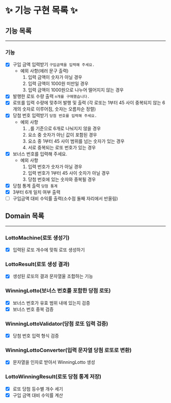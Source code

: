 # ✨ 기능 구현 목록 ✨

## 기능 목록
***
### 기능
- [x] 구입 금액 입력받기 `구입금액을 입력해 주세요.`
  - 예외 사항(에러 문구 출력)
    1. 입력 금액이 숫자가 아닐 경우
    2. 입력 금액이 1000원 미만일 경우
    3. 입력 금액이 1000원으로 나누어 떨어지지 않는 경우
- [x] 발행한 로또 수량 출력 `n개를 구매했습니다.`
- [x] 로또를 입력 수량에 맞추어 발행 및 출력 (각 로또는 1부터 45 사이 중복되지 않는 6개의 숫자로 이루어짐, 숫자는 오름차순 정렬)
- [x] 당첨 번호 입력받기 `당첨 번호를 입력해 주세요.`
  - 예외 사항
    1. `,`를 기준으로 6개로 나눠지지 않을 경우
    2. 요소 중 숫자가 아닌 값이 포함된 경우
    3. 요소 중 1부터 45 사이 범위를 넘는 숫자가 있는 경우
    4. 서로 중복되는 로또 번호가 있는 경우
- [x] 보너스 번호를 입력해 주세요.
  - 예외 사항
    1. 입력 번호가 숫자가 아닐 경우
    2. 입력 번호가 1부터 45 사이 숫자가 아닐 경우
    3. 당첨 번호에 있는 숫자와 중복될 경우
- [x] 당첨 통계 출력 `당첨 통계`
- [x] 3부터 6개 일치 여부 출력 
- [ ] 구입금액 대비 수익률 출력(소수점 둘째 자리에서 반올림)

## Domain 목록
***
### LottoMachine(로또 생성기)
- [x] 입력된 로또 개수에 맞춰 로또 생성하기

### LottoResult(로또 생성 결과)
- [x] 생성된 로또의 결과 문자열울 조합하는 기능

### WinningLotto(보너스 번호를 포함한 당점 로또)
- [x] 보너스 번호가 유효 범위 내에 있는지 검증
- [x] 보너스 번호 중복 검증

### WinningLottoValidator(당첨 로또 입력 검증)
- [x] 당첨 번호 입력 형식 검증

### WinningLottoConverter(입력 문자열 당첨 로또로 변환)
- [x] 문자열을 인자로 받아서 WinningLotto 생성

### LottoWinningResult(로또 당첨 통계 저장)
- [x] 로또 당첨 등수별 개수 세기
- [x] 구입 금액 대비 수익률 계산